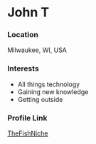 # John T

### Location
Milwaukee, WI, USA

### Interests
 - All things technology
 - Gaining new knowledge
 - Getting outside
 
### Profile Link
[TheFishNiche](https://github.com/TheFishNiche)

